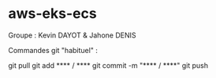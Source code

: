 # aws-eks-ecs
Groupe : Kevin DAYOT &amp; Jahone DENIS

Commandes git "habituel" :

git pull
git add **** / **** 
git commit -m "**** / ****" 
git push 
